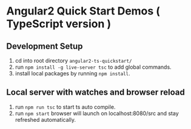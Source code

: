# Angular2 Quick Start Demos ( TypeScript version )

## Development Setup
 1. cd into root directory `angular2-ts-quickstart/`
 2. run `npm install -g live-server tsc` to add global commands.
 3. install local packages by running `npm install`.
 
## Local server with watches and browser reload
 1. run `npm run tsc` to start ts auto compile.
 2. run `npm start` browser will launch on localhost:8080/src and stay refreshed automatically.
